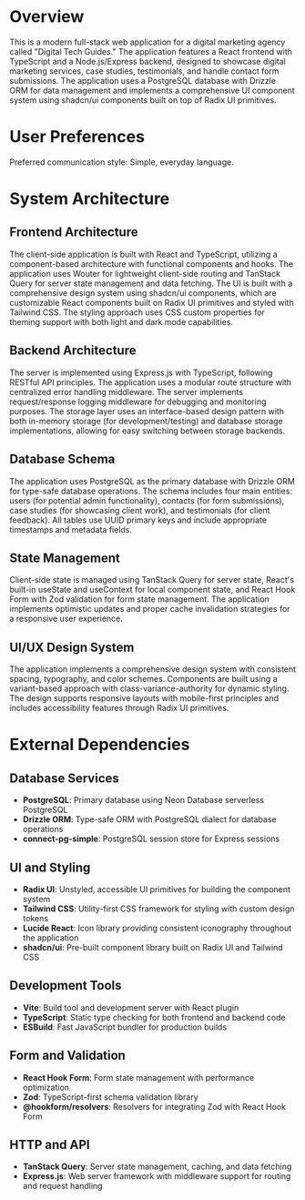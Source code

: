 # Overview

This is a modern full-stack web application for a digital marketing agency called "Digital Tech Guides." The application features a React frontend with TypeScript and a Node.js/Express backend, designed to showcase digital marketing services, case studies, testimonials, and handle contact form submissions. The application uses a PostgreSQL database with Drizzle ORM for data management and implements a comprehensive UI component system using shadcn/ui components built on top of Radix UI primitives.

# User Preferences

Preferred communication style: Simple, everyday language.

# System Architecture

## Frontend Architecture
The client-side application is built with React and TypeScript, utilizing a component-based architecture with functional components and hooks. The application uses Wouter for lightweight client-side routing and TanStack Query for server state management and data fetching. The UI is built with a comprehensive design system using shadcn/ui components, which are customizable React components built on Radix UI primitives and styled with Tailwind CSS. The styling approach uses CSS custom properties for theming support with both light and dark mode capabilities.

## Backend Architecture
The server is implemented using Express.js with TypeScript, following RESTful API principles. The application uses a modular route structure with centralized error handling middleware. The server implements request/response logging middleware for debugging and monitoring purposes. The storage layer uses an interface-based design pattern with both in-memory storage (for development/testing) and database storage implementations, allowing for easy switching between storage backends.

## Database Schema
The application uses PostgreSQL as the primary database with Drizzle ORM for type-safe database operations. The schema includes four main entities: users (for potential admin functionality), contacts (for form submissions), case studies (for showcasing client work), and testimonials (for client feedback). All tables use UUID primary keys and include appropriate timestamps and metadata fields.

## State Management
Client-side state is managed using TanStack Query for server state, React's built-in useState and useContext for local component state, and React Hook Form with Zod validation for form state management. The application implements optimistic updates and proper cache invalidation strategies for a responsive user experience.

## UI/UX Design System
The application implements a comprehensive design system with consistent spacing, typography, and color schemes. Components are built using a variant-based approach with class-variance-authority for dynamic styling. The design supports responsive layouts with mobile-first principles and includes accessibility features through Radix UI primitives.

# External Dependencies

## Database Services
- **PostgreSQL**: Primary database using Neon Database serverless PostgreSQL
- **Drizzle ORM**: Type-safe ORM with PostgreSQL dialect for database operations
- **connect-pg-simple**: PostgreSQL session store for Express sessions

## UI and Styling
- **Radix UI**: Unstyled, accessible UI primitives for building the component system
- **Tailwind CSS**: Utility-first CSS framework for styling with custom design tokens
- **Lucide React**: Icon library providing consistent iconography throughout the application
- **shadcn/ui**: Pre-built component library built on Radix UI and Tailwind CSS

## Development Tools
- **Vite**: Build tool and development server with React plugin
- **TypeScript**: Static type checking for both frontend and backend code
- **ESBuild**: Fast JavaScript bundler for production builds

## Form and Validation
- **React Hook Form**: Form state management with performance optimization
- **Zod**: TypeScript-first schema validation library
- **@hookform/resolvers**: Resolvers for integrating Zod with React Hook Form

## HTTP and API
- **TanStack Query**: Server state management, caching, and data fetching
- **Express.js**: Web server framework with middleware support for routing and request handling